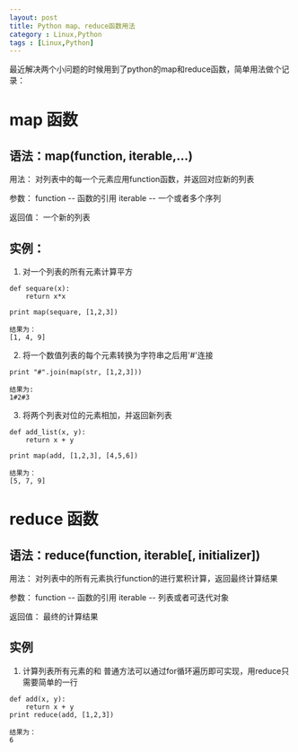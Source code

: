 ```yaml
---
layout: post
title: Python map、reduce函数用法
category : Linux,Python
tags : [Linux,Python]
---
```


最近解决两个小问题的时候用到了python的map和reduce函数，简单用法做个记录：
# map 函数
## 语法：map(function, iterable,...)
用法：
对列表中的每一个元素应用function函数，并返回对应新的列表

参数：
function -- 函数的引用
iterable -- 一个或者多个序列

返回值：
一个新的列表

## 实例：

1. 对一个列表的所有元素计算平方

```
def sequare(x):
    return x*x

print map(sequare, [1,2,3])

结果为：
[1, 4, 9]
```

2. 将一个数值列表的每个元素转换为字符串之后用'#'连接

```
print "#".join(map(str, [1,2,3]))

结果为:
1#2#3
```

3. 将两个列表对位的元素相加，并返回新列表

```
def add_list(x, y):
    return x + y

print map(add, [1,2,3], [4,5,6])

结果为：
[5, 7, 9]
```

# reduce 函数
## 语法：reduce(function, iterable[, initializer])
用法：
对列表中的所有元素执行function的进行累积计算，返回最终计算结果

参数：
function -- 函数的引用
iterable -- 列表或者可迭代对象

返回值：
最终的计算结果

## 实例

1. 计算列表所有元素的和
普通方法可以通过for循环遍历即可实现，用reduce只需要简单的一行

```
def add(x, y):
    return x + y
print reduce(add, [1,2,3])

结果为：
6
```
